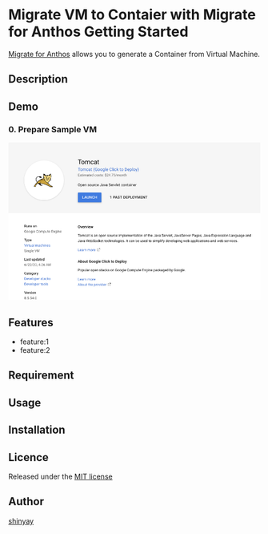 # Migrate VM to Contaier with Migrate for Anthos Getting Started

[Migrate for Anthos](https://cloud.devsite.corp.google.com/migrate/anthos/docs) allows you to generate a Container from Virtual Machine.

## Description

## Demo

### 0. Prepare Sample VM
![marketplace-tomcat](images/marketplace-tomcat.png)

## Features

- feature:1
- feature:2

## Requirement

## Usage

## Installation

## Licence

Released under the [MIT license](https://gist.githubusercontent.com/shinyay/56e54ee4c0e22db8211e05e70a63247e/raw/34c6fdd50d54aa8e23560c296424aeb61599aa71/LICENSE)

## Author

[shinyay](https://github.com/shinyay)
